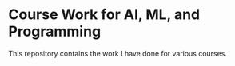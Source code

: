 # Course Work for AI, ML, and Programming

This repository contains the work I have done for various courses. 

